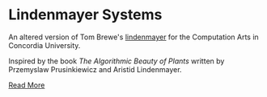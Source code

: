 # Lindenmayer Systems

An altered version of Tom Brewe's [lindenmayer](https://github.com/nylki/lindenmayer) for the Computation Arts in Concordia University.

Inspired by the book *The Algorithmic Beauty of Plants* written by Przemyslaw Prusinkiewicz and Aristid Lindenmayer.

[Read More](https://en.wikipedia.org/wiki/L-system)
